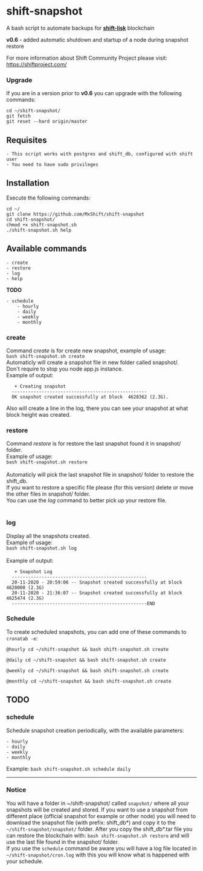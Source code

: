 # shift-snapshot
A bash script to automate backups for [**shift-lisk**](https://github.com/ShiftNrg/shift-lisk) blockchain

**v0.6** - added automatic shutdown and startup of a node during snapshot restore

For more information about Shift Community Project please visit: https://shiftproject.com/

### Upgrade

If you are in a version prior to **v0.6** you can upgrade with the following commands:

```
cd ~/shift-snapshot/ 
git fetch
git reset --hard origin/master
```

## Requisites
    - This script works with postgres and shift_db, configured with shift user
    - You need to have sudo privileges

## Installation

Execute the following commands:
```
cd ~/
git clone https://github.com/MxShift/shift-snapshot
cd shift-snapshot/
chmod +x shift-snapshot.sh
./shift-snapshot.sh help
```

## Available commands

    - create
    - restore
    - log
    - help

**TODO**

    - schedule
		- hourly
		- daily
		- weekly
		- monthly

### create

Command _create_ is for create new snapshot, example of usage:<br>
`bash shift-snapshot.sh create`<br>
Automaticly will create a snapshot file in new folder called snapshot/.<br>
Don't require to stop you node app.js instance.<br>
Example of output:<br>
```
   + Creating snapshot                                
  -------------------------------------------------- 
  OK snapshot created successfully at block  4628362 (2.3G).
```
Also will create a line in the log, there you can see your snapshot at what block height was created.<br>

### restore

Command _restore_ is for restore the last snapshot found it in snapshot/ folder.<br>
Example of usage:<br>
`bash shift-snapshot.sh restore`<br>
<br>
Automaticly will pick the last snapshot file in snapshot/ folder to restore the shift_db.<br>
If you want to restore a specific file please (for this version) delete or move the other files in snapshot/ folder.<br>
You can use the _log_ command to better pick up your restore file.<br>
<br>

### log
Display all the snapshots created. <br>
Example of usage:<br>
`bash shift-snapshot.sh log`<br>
<br>
Example of output:<br>
```
   + Snapshot Log                                                                  
  --------------------------------------------------                               
  20-11-2020 - 20:59:06 -- Snapshot created successfully at block  4620000 (2.3G)  
  20-11-2020 - 21:36:07 -- Snapshot created successfully at block  4625474 (2.3G)  
  --------------------------------------------------END                            
```

### Schedule

To create scheduled snapshots, you can add one of these commands to `cronatab -e`:

```
@hourly cd ~/shift-snapshot && bash shift-snapshot.sh create

@daily cd ~/shift-snapshot && bash shift-snapshot.sh create

@weekly cd ~/shift-snapshot && bash shift-snapshot.sh create

@monthly cd ~/shift-snapshot && bash shift-snapshot.sh create
```


## TODO
### schedule

Schedule snapshot creation periodically, with the available parameters:

    - hourly
    - daily
    - weekly
    - monthly

Example: `bash shift-snapshot.sh schedule daily`
<br>

-------------------------------------------------------------

### Notice

You will have a folder in ~/shift-snapshot/ called `snapshot/` where all your snapshots will be created and stored.
If you want to use a snapshot from different place (official snapshot for example or other node) you will need to download the snapshot file (with prefix: shift_db*) and copy it to the `~/shift-snapshot/snapshot/` folder.
After you copy the shift_db*.tar file you can restore the blockchain with: `bash shift-snapshot.sh restore` and will use the last file found in the snapshot/ folder.<br>
If you use the `schedule` command be aware you will have a log file located in `~/shift-snapshot/cron.log` with this you will know what is happened with your schedule.